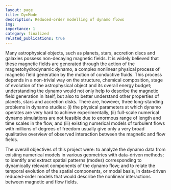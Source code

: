 ```yaml
---
layout: page
title: DynMode
description: Reduced-order modelling of dynamo flows
img: 
importance: 1
category: finalized
related_publications: true
---
```


Many astrophysical objects, such as planets, stars, accretion discs and galaxies possess non-decaying magnetic fields. It is widely believed that these magnetic fields are generated through the action of the magnetohydrodynamic dynamo, a complex nonlinear physical process of magnetic field generation by the motion of conductive fluids. This process depends in a non-trivial way on the structure, chemical composition, stage of evolution of the astrophysical object and its overall energy budget; understanding the dynamo would not only help to describe the magnetic field generation in itself, but also to better understand other properties of planets, stars and accretion disks. There are, however, three long-standing problems in dynamo studies: (i) the physical parameters at which dynamo operates are very hard to achieve experimentally, (ii) full-scale numerical dynamo simulations are not feasible due to enormous range of length and time scales in the flow, and (iii) existing numerical models of turbulent flows with millions of degrees of freedom usually give only a very broad qualitative overview of observed interaction between the magnetic and flow fields.

The overall objectives of this project were: to analyze the dynamo data from existing numerical models in various geometries with data-driven methods; to identify and extract spatial patterns (modes) corresponding to dynamically relevant components of the dynamo flow; and to relate the temporal evolution of the spatial components, or modal basis, in data-driven reduced-order models that would describe the nonlinear interactions between magnetic and flow fields.
